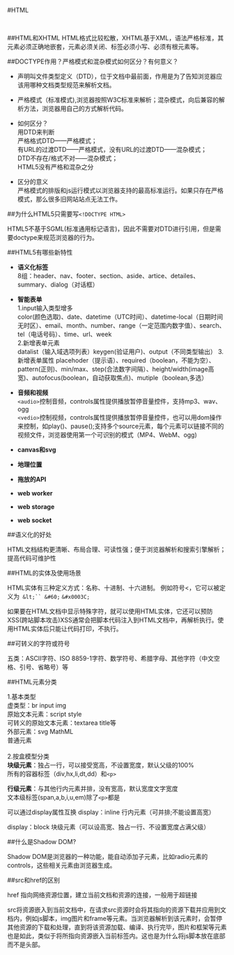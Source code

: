 #HTML

<br/>

##HTML和XHTML
HTML格式比较松散，XHTML基于XML，语法严格标准，其元素必须正确地嵌套，元素必须关闭、标签必须小写、必须有根元素等。

##DOCTYPE作用？严格模式和混杂模式如何区分？有何意义？


- <!DOCTYPE>声明叫文件类型定义（DTD），位于文档中最前面，作用是为了告知浏览器应该用哪种文档类型规范来解析文档。




- 严格模式（标准模式),浏览器按照W3C标准来解析；混杂模式，向后兼容的解析方法，浏览器用自己的方式解析代码。



- 如何区分？<br/>用DTD来判断<br/>严格格式DTD——严格模式；<br/>有URL的过渡DTD——严格模式，没有URL的过渡DTD——混杂模式；<br/>DTD不存在/格式不对——混杂模式；<br/>HTML5没有严格和混杂之分

- 区分的意义<br/>严格模式的排版和js运行模式以浏览器支持的最高标准运行。如果只存在严格模式，那么很多旧网站站点无法工作。

##为什么HTML5只需要写`<!DOCTYPE HTML>`

HTML5不基于SGML(标准通用标记语言)，因此不需要对DTD进行引用，但是需要doctype来规范浏览器的行为。

##HTML5有哪些新特性

- **语义化标签** <br/>
8组：header、nav、footer、section、aside、artice、detailes、summary、dialog（对话框）
- **智能表单** <br/>
1.input输入类型增多<br/>
color(颜色选取)、date、datetime（UTC时间）、datetime-local（日期时间无时区）、email、month、number、range（一定范围内数字值）、search、tel（电话号码）、time、url、week <br/>
2.新增表单元素 <br/>
datalist（输入域选项列表）keygen(验证用户)、output（不同类型输出）
3.新增表单属性
placehoder（提示语）、required（boolean，不能为空）、pattern(正则)、min/max、step(合法数字间隔）、height/width(image高宽)、autofocus(boolean，自动获取焦点)、mutiple（boolean,多选）

- **音频和视频** <br/>
`<audio>`控制音频，controls属性提供播放暂停音量控件，支持mp3、wav、ogg<br/>
`<vedio>`控制视频，controls属性提供播放暂停音量控件，也可以用dom操作来控制，如play()、pause();支持多个source元素，每个元素可以链接不同的视频文件，浏览器使用第一个可识别的模式（MP4、WebM、ogg)

- **canvas和svg** <br/>

- **地理位置**
- **拖放的API**
- **web worker**
- **web storage**
- **web socket**

##语义化的好处

HTML文档结构更清晰、布局合理、可读性强；便于浏览器解析和搜索引擎解析；提高代码可维护性

##HTML的实体及使用场景

HTML实体有三种定义方式：名称、十进制、十六进制。
例如符号<，它可以被定义为` &lt;`` &#60;` `&#x0003C;`

如果要在HTML文档中显示特殊字符，就可以使用HTML实体，它还可以预防XSS(跨站脚本攻击)XSS通常会把脚本代码注入到HTML文档中，再解析执行。使用HTML实体后只能让代码打印，不执行。

##可转义的字符或符号

五类：ASCII字符、ISO 8859-1字符、数学符号、希腊字母、其他字符（中文空格、引号、省略号）等

##HTML元素分类

1.基本类型 <br/>
虚类型：br input img <br/>
原始文本元素：script style <br/>
可转义的原始文本元素：textarea title等 <br/>
外部元素：svg MathML <br/>
普通元素 <br/>
<br/>
2.按盒模型分类 <br/>
**块级元素**：独占一行，可以接受宽高，不设置宽度，默认父级的100%  <br/>
所有的容器标签（div,hx,li,dt,dd）和`<p>`

**行级元素**：与其他行内元素并排，没有宽高，默认宽度文字宽度 <br/>
文本级标签(span,a,b,i,u,em)除了`<p>`都是

可以通过display属性互换
display：inline 
行内元素（可并排;不能设置高宽）

display：block
块级元素（可以设高宽、独占一行、不设置宽度占满父级）

##什么是Shadow DOM?

Shadow DOM是浏览器的一种功能，能自动添加子元素，比如radio元素的controls，这些相关元素由浏览器生成。

##src和href的区别

href 指向网络资源位置，建立当前文档和资源的连接，一般用于超链接

src将资源嵌入到当前文档中，在请求src资源时会将其指向的资源下载并应用到文档内，例如js脚本，img图片和frame等元素。当浏览器解析到该元素时，会暂停其他资源的下载和处理，直到将该资源加载、编译、执行完毕，图片和框架等元素也是如此，类似于将所指向资源嵌入当前标签内。这也是为什么将js脚本放在底部而不是头部。